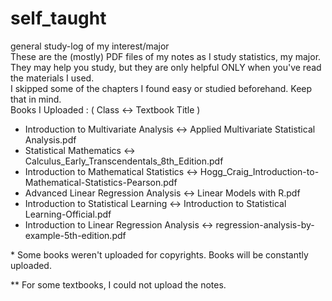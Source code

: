 # self_taught
general study-log of my interest/major  
These are the (mostly) PDF files of my notes as I study statistics, my major.  
They may help you study, but they are only helpful ONLY when you've read the materials I used.  
I skipped some of the chapters I found easy or studied beforehand. Keep that in mind.  
Books I Uploaded : ( Class <-> Textbook Title )  
 - Introduction to Multivariate Analysis <-> Applied Multivariate Statistical Analysis.pdf  
 - Statistical Mathematics <-> Calculus_Early_Transcendentals_8th_Edition.pdf  
 - Introduction to Mathematical Statistics <-> Hogg_Craig_Introduction-to-Mathematical-Statistics-Pearson.pdf  
 - Advanced Linear Regression Analysis <-> Linear Models with R.pdf  
 - Introduction to Statistical Learning <-> Introduction to Statistical Learning-Official.pdf  
 - Introduction to Linear Regression Analysis <-> regression-analysis-by-example-5th-edition.pdf  
 
\* Some books weren't uploaded for copyrights. Books will be constantly uploaded.  
  
\** For some textbooks, I could not upload the notes.  

